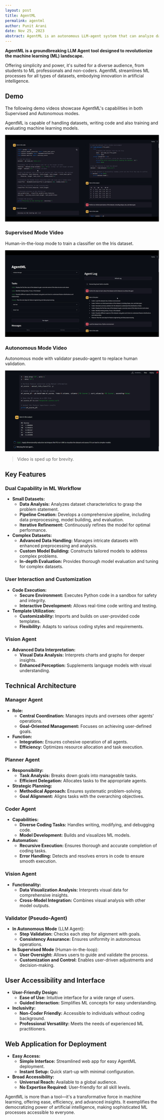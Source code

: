 ```yaml
---
layout: post
title: AgentML
permalink: agentml
author: Punit Arani
date: Nov 25, 2023
abstract: AgentML is an autonomous LLM-agent system that can analyze datasets, write and execute code, train and evaluate machine learning models, and provide visual insights, enabling users from diverse backgrounds to efficiently build and deploy ML solutions without extensive coding expertise.
---
```


**AgentML is a groundbreaking LLM Agent tool designed to revolutionize the machine learning (ML) landscape.**

Offering simplicity and power, it's suited for a diverse audience, from students to ML professionals and non-coders.
AgentML streamlines ML processes for all types of datasets, embodying innovation in artificial intelligence.

## Demo

The following demo videos showcase AgentML's capabilities in both Supervised and Autonomous modes.

AgentML is capable of handling datasets, writing code and also training and evaluating machine learning models.

![AgentML Highlight](https://github.com/punitarani/AgentML/blob/master/docs/training-demo.png)

### Supervised Mode Video

Human-in-the-loop mode to train a classifier on the Iris dataset.

[![AgentML Supervised Demo](https://github.com/punitarani/AgentML/blob/master/docs/tasks-demo.png)](https://drive.google.com/file/d/1FmeKT7AlslZPFocpZgVqKc1bzUgE2rAn/view?usp=sharing)

### Autonomous Mode Video

Autonomous mode with validator pseudo-agent to replace human validation.

[![AgentML Autonomous Demo](https://github.com/punitarani/AgentML/blob/master/docs/autonomous-demo.png)](https://drive.google.com/file/d/19BLRT-t8P0pI8lcz8q3kvFDCQcS51Akz/view?usp=sharing)

> Video is sped up for brevity.

## Key Features

### Dual Capability in ML Workflow

- **Small Datasets:**
  - **Data Analysis:** Analyzes dataset characteristics to grasp the problem statement.
  - **Pipeline Creation:** Develops a comprehensive pipeline, including data preprocessing, model building, and
    evaluation.
  - **Iterative Refinement:** Continuously refines the model for optimal performance.
- **Complex Datasets:**
  - **Advanced Data Handling:** Manages intricate datasets with enhanced preprocessing and analysis.
  - **Custom Model Building:** Constructs tailored models to address complex problems.
  - **In-depth Evaluation:** Provides thorough model evaluation and tuning for complex datasets.

### User Interaction and Customization

- **Code Execution:**
  - **Secure Environment:** Executes Python code in a sandbox for safety and integrity.
  - **Interactive Development:** Allows real-time code writing and testing.
- **Template Utilization:**
  - **Customizability:** Imports and builds on user-provided code templates.
  - **Flexibility:** Adapts to various coding styles and requirements.

### Vision Agent

- **Advanced Data Interpretation:**
  - **Visual Data Analysis:** Interprets charts and graphs for deeper insights.
  - **Enhanced Perception:** Supplements language models with visual understanding.

## Technical Architecture

### Manager Agent

- **Role:**
  - **Central Coordination:** Manages inputs and oversees other agents' operations.
  - **Goal-Oriented Management:** Focuses on achieving user-defined goals.
- **Function:**
  - **Integration:** Ensures cohesive operation of all agents.
  - **Efficiency:** Optimizes resource allocation and task execution.

### Planner Agent

- **Responsibility:**
  - **Task Analysis:** Breaks down goals into manageable tasks.
  - **Efficient Delegation:** Allocates tasks to the appropriate agents.
- **Strategic Planning:**
  - **Methodical Approach:** Ensures systematic problem-solving.
  - **Goal Alignment:** Aligns tasks with the overarching objectives.

### Coder Agent

- **Capabilities:**
  - **Diverse Coding Tasks:** Handles writing, modifying, and debugging code.
  - **Model Development:** Builds and visualizes ML models.
- **Automation:**
  - **Recursive Execution:** Ensures thorough and accurate completion of coding tasks.
  - **Error Handling:** Detects and resolves errors in code to ensure smooth execution.

### Vision Agent

- **Functionality:**
  - **Data Visualization Analysis:** Interprets visual data for comprehensive insights.
  - **Cross-Model Integration:** Combines visual analysis with other model outputs.

### Validator (Pseudo-Agent)

- **In Autonomous Mode** (LLM Agent):
  - **Step Validation:** Checks each step for alignment with goals.
  - **Consistency Assurance:** Ensures uniformity in autonomous operations.
- **In Supervised Mode** (Human-in-the-loop):
  - **User Oversight:** Allows users to guide and validate the process.
  - **Customization and Control:** Enables user-driven adjustments and decision-making.

## User Accessibility and Interface

- **User-Friendly Design:**
  - **Ease of Use:** Intuitive interface for a wide range of users.
  - **Guided Interaction:** Simplifies ML concepts for easy understanding.
- **Inclusivity:**
  - **Non-Coder Friendly:** Accessible to individuals without coding background.
  - **Professional Versatility:** Meets the needs of experienced ML practitioners.

## Web Application for Deployment

- **Easy Access:**
  - **Simple Interface:** Streamlined web app for easy AgentML deployment.
  - **Instant Setup:** Quick start-up with minimal configuration.
- **Broad Accessibility:**
  - **Universal Reach:** Available to a global audience.
  - **No Expertise Required:** User-friendly for all skill levels.

AgentML is more than a tool—it's a transformative force in machine learning, offering ease, efficiency, and advanced
insights. It exemplifies the democratizing power of artificial intelligence, making sophisticated ML processes
accessible to everyone.
